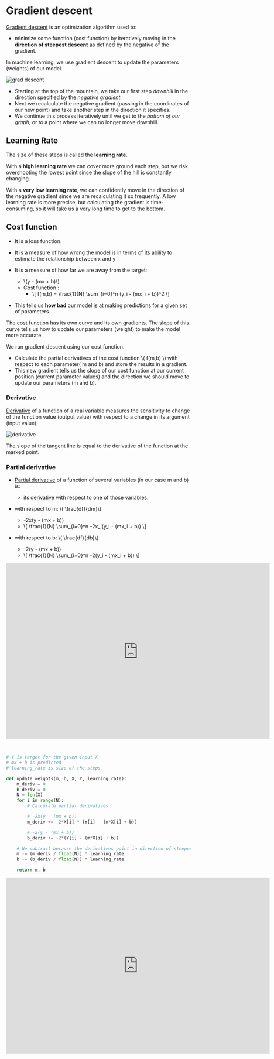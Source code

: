 # Gradient descent

[Gradient descent](https://ml-cheatsheet.readthedocs.io/en/latest/gradient_descent.html) is an optimization algorithm used to:
 - minimize some function (cost function) by iteratively moving in the **direction of steepest descent** as defined by the negative of the gradient. 
 
 In machine learning, we use gradient descent to update the parameters (weights) of our model.

 ![grad descent](https://ml-cheatsheet.readthedocs.io/en/latest/_images/gradient_descent_demystified.png)

- Starting at the top of the mountain, we take our first step *downhill* in the direction specified by the *negative gradient*. 
- Next we recalculate the negative gradient (passing in the coordinates of our new point) and take another step in the direction it specifies. 
- We continue this process iteratively until we get to the *bottom of our graph*, or to a point where we can no longer move downhill.

## Learning Rate
The size of these steps is called the **learning rate**.

With a **high learning rate** we can cover more ground each step, but we risk overshooting the lowest point since the slope of the hill is constantly changing.

With a **very low learning rate**, we can confidently move in the direction of the negative gradient since we are recalculating it so frequently. A low learning rate is more precise, but calculating the gradient is time-consuming, so it will take us a very long time to get to the bottom.


## Cost function
- It is a loss function. 
- It is a measure of how wrong the model is in terms of its ability to estimate the relationship between x and y 
- It is a measure of how far we are away from the target:
    - \\(y - (mx + b)\\)
    - Cost function :
        - \\[ f(m,b) = \frac{1}{N} \sum_{i=0}^n (y_i - (mx_i + b))^2 \\]
 

- This tells us **how bad** our model is at making predictions for a given set of parameters. 

The cost function has its own curve and its own gradients. The slope of this curve tells us how to update our parameters (weight) to make the model more accurate.

We run gradient descent using our cost function.

- Calculate the partial derivatives of the cost function \\( f(m,b)    \\) with respect to each parameter( m and b) and store the results in a gradient.
- This new gradient tells us the slope of our cost function at our current position (current parameter values) and the direction we should move to update our parameters (m and b).

### Derivative
[Derivative](https://en.wikipedia.org/wiki/Derivative) of a function of a real variable measures the sensitivity to change of the function value (output value) with respect to a change in its argument (input value).

![derivative](https://upload.wikimedia.org/wikipedia/commons/0/0f/Tangent_to_a_curve.svg)

The slope of the tangent line is equal to the derivative of the function at the marked point.   



### Partial derivative
- [Partial derivative](https://en.wikipedia.org/wiki/Partial_derivative) of a function of several variables (in our case m and b)  is:
    -  its [derivative](https://en.wikipedia.org/wiki/Derivative) with respect to one of those variables.

- with respect to m: \\( \frac{df}{dm}\\)
    - -2x(y - (mx + b))
    -   \\[  \frac{1}{N} \sum_{i=0}^n -2x_i(y_i - (mx_i + b)) \\]


- with respect to b: \\( \frac{df}{db}\\)
    - -2(y - (mx + b))
    -  \\[  \frac{1}{N} \sum_{i=0}^n -2(y_i - (mx_i + b)) \\] 


<iframe width="720" height="480" src="https://www.youtube.com/embed/HaHsqDjWMLU" title="YouTube video player" frameborder="0" allow="accelerometer; autoplay; clipboard-write; encrypted-media; gyroscope; picture-in-picture" allowfullscreen></iframe>

```py


# Y is target for the given input X
# mx + b is predicted
# learning_rate is size of the steps

def update_weights(m, b, X, Y, learning_rate):
    m_deriv = 0
    b_deriv = 0
    N = len(X)
    for i in range(N):
        # Calculate partial derivatives

        # -2x(y - (mx + b))
        m_deriv += -2*X[i] * (Y[i] - (m*X[i] + b))

        # -2(y - (mx + b))
        b_deriv += -2*(Y[i] - (m*X[i] + b))

    # We subtract because the derivatives point in direction of steepest ascent
    m -= (m_deriv / float(N)) * learning_rate
    b -= (b_deriv / float(N)) * learning_rate

    return m, b

```


<iframe width="720" height="480" src="https://www.youtube.com/embed/IHZwWFHWa-w" title="YouTube video player" frameborder="0" allow="accelerometer; autoplay; clipboard-write; encrypted-media; gyroscope; picture-in-picture" allowfullscreen></iframe>
